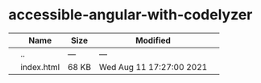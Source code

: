 accessible-angular-with-codelyzer
=================================

<table><thead><tr class="header"><th></th><th>Name</th><th>Size</th><th>Modified</th><th></th></tr></thead><tbody><tr class="odd"><td></td><td><span class="goup">..</span></td><td>—</td><td>—</td><td></td></tr><tr class="even"><td></td><td><span class="name">index.html</span></td><td>68 KB</td><td>Wed Aug 11 17:27:00 2021</td><td></td></tr></tbody></table>

